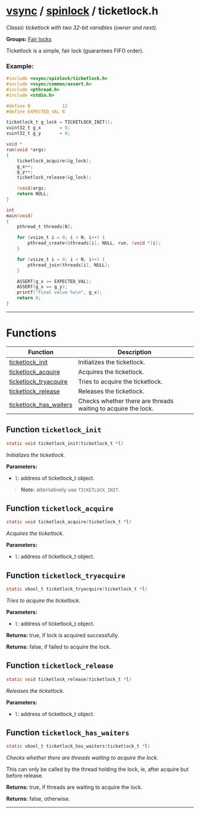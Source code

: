#  [vsync](../README.md) / [spinlock](README.md) / ticketlock.h
_Classic ticketlock with two 32-bit variables (owner and next)._ 

**Groups:** [Fair locks](GROUP_fair_lock.md)

Ticketlock is a simple, fair lock (guarantees FIFO order).


### Example:



```c
#include <vsync/spinlock/ticketlock.h>
#include <vsync/common/assert.h>
#include <pthread.h>
#include <stdio.h>

#define N            12
#define EXPECTED_VAL N

ticketlock_t g_lock = TICKETLOCK_INIT();
vuint32_t g_x       = 0;
vuint32_t g_y       = 0;

void *
run(void *args)
{
    ticketlock_acquire(&g_lock);
    g_x++;
    g_y++;
    ticketlock_release(&g_lock);

    (void)args;
    return NULL;
}

int
main(void)
{
    pthread_t threads[N];

    for (vsize_t i = 0; i < N; i++) {
        pthread_create(&threads[i], NULL, run, (void *)i);
    }

    for (vsize_t i = 0; i < N; i++) {
        pthread_join(threads[i], NULL);
    }

    ASSERT(g_x == EXPECTED_VAL);
    ASSERT(g_x == g_y);
    printf("Final value %u\n", g_x);
    return 0;
}
```

 

---
# Functions 

| Function | Description |
|---|---|
| [ticketlock_init](ticketlock.h.md#function-ticketlock_init) | Initializes the ticketlock.  |
| [ticketlock_acquire](ticketlock.h.md#function-ticketlock_acquire) | Acquires the ticketlock.  |
| [ticketlock_tryacquire](ticketlock.h.md#function-ticketlock_tryacquire) | Tries to acquire the ticketlock.  |
| [ticketlock_release](ticketlock.h.md#function-ticketlock_release) | Releases the ticketlock.  |
| [ticketlock_has_waiters](ticketlock.h.md#function-ticketlock_has_waiters) | Checks whether there are threads waiting to acquire the lock.  |

##  Function `ticketlock_init`

```c
static void ticketlock_init(ticketlock_t *l)
``` 
_Initializes the ticketlock._ 




**Parameters:**

- `l`: address of ticketlock_t object.


> **Note:** alternatively use `TICKETLOCK_INIT`. 


##  Function `ticketlock_acquire`

```c
static void ticketlock_acquire(ticketlock_t *l)
``` 
_Acquires the ticketlock._ 




**Parameters:**

- `l`: address of ticketlock_t object. 




##  Function `ticketlock_tryacquire`

```c
static vbool_t ticketlock_tryacquire(ticketlock_t *l)
``` 
_Tries to acquire the ticketlock._ 




**Parameters:**

- `l`: address of ticketlock_t object. 


**Returns:** true, if lock is acquired successfully. 

**Returns:** false, if failed to acquire the lock. 



##  Function `ticketlock_release`

```c
static void ticketlock_release(ticketlock_t *l)
``` 
_Releases the ticketlock._ 




**Parameters:**

- `l`: address of ticketlock_t object. 




##  Function `ticketlock_has_waiters`

```c
static vbool_t ticketlock_has_waiters(ticketlock_t *l)
``` 
_Checks whether there are threads waiting to acquire the lock._ 


This can only be called by the thread holding the lock, ie, after acquire but before release.


**Returns:** true, if threads are waiting to acquire the lock. 

**Returns:** false, otherwise. 




---
